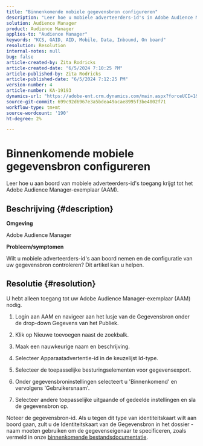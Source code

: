 ```yaml
---
title: "Binnenkomende mobiele gegevensbron configureren"
description: "Leer hoe u mobiele adverteerders-id's in Adobe Audience Manager kunt opnemen."
solution: Audience Manager
product: Audience Manager
applies-to: "Audience Manager"
keywords: "KCS, GAID, AID, Mobile, Data, Inbound, On board"
resolution: Resolution
internal-notes: null
bug: false
article-created-by: Zita Rodricks
article-created-date: "6/5/2024 7:10:25 PM"
article-published-by: Zita Rodricks
article-published-date: "6/5/2024 7:12:25 PM"
version-number: 4
article-number: KA-19193
dynamics-url: "https://adobe-ent.crm.dynamics.com/main.aspx?forceUCI=1&pagetype=entityrecord&etn=knowledgearticle&id=9f786741-6f23-ef11-840a-000d3a372703"
source-git-commit: 699c92d6967e3a5bdea49acae8995f3be4002f71
workflow-type: tm+mt
source-wordcount: '190'
ht-degree: 2%

---
```


# Binnenkomende mobiele gegevensbron configureren


Leer hoe u aan boord van mobiele adverteerders-id&#39;s toegang krijgt tot het Adobe Audience Manager-exemplaar (AAM).

## Beschrijving {#description}


<b>Omgeving</b>

Adobe Audience Manager

<b>Probleem/symptomen</b>

Wilt u mobiele adverteerders-id&#39;s aan boord nemen en de configuratie van uw gegevensbron controleren? Dit artikel kan u helpen.


## Resolutie {#resolution}


U hebt alleen toegang tot uw Adobe Audience Manager-exemplaar (AAM) nodig.

1) Login aan AAM en navigeer aan het lusje van de Gegevensbron onder de drop-down Gegevens van het Publiek.

2) Klik op Nieuwe toevoegen naast de zoekbalk.

3) Maak een nauwkeurige naam en beschrijving.

4) Selecteer Apparaatadvertentie-id in de keuzelijst Id-type.

5) Selecteer de toepasselijke besturingselementen voor gegevensexport.

6) Onder gegevensbroninstellingen selecteert u &#39;Binnenkomend&#39; en vervolgens &#39;Gebruikersnaam&#39;.

7) Selecteer andere toepasselijke uitgaande of gedeelde instellingen en sla de gegevensbron op.

Noteer de gegevensbron-id. Als u tegen dit type van identiteitskaart wilt aan boord gaan, zult u de Identiteitskaart van de Gegevensbron in het dossier - naam moeten gebruiken om de gegevenseigenaar te specificeren, zoals vermeld in onze [binnenkomende bestandsdocumentatie](https://experienceleague.adobe.com/docs/audience-manager/user-guide/implementation-integration-guides/sending-audience-data/batch-data-transfer-process/inbound-s3-filenames.html?lang=en).
